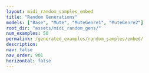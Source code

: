 ```yaml
---
layout: midi_random_samples_embed
title: "Random Generations"
models: ["Base", "Mute", "MuteGenre1", "MuteGenre2"]
root_dir: "assets/midi_random_gens/"
num_examples: 50
permalink: /generated_examples/random_samples/embed/
description: 
nav: false
nav_order: 901
horizontal: false
---
```



 